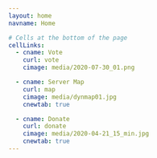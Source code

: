 ```yaml
---
layout: home
navname: Home

# Cells at the bottom of the page
cellLinks:
  - cname: Vote
    curl: vote
    cimage: media/2020-07-30_01.png

  - cname: Server Map
    curl: map
    cimage: media/dynmap01.jpg
    cnewtab: true

  - cname: Donate
    curl: donate
    cimage: media/2020-04-21_15_min.jpg
    cnewtab: true
---
```

